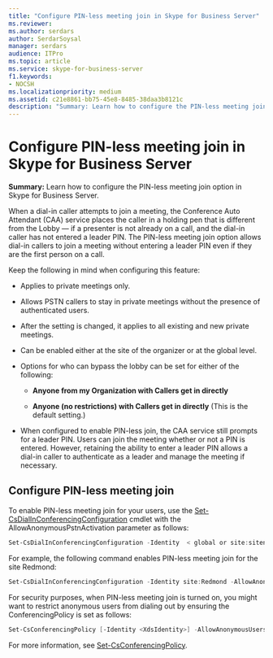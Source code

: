 ```yaml
---
title: "Configure PIN-less meeting join in Skype for Business Server"
ms.reviewer: 
ms.author: serdars
author: SerdarSoysal
manager: serdars
audience: ITPro
ms.topic: article
ms.service: skype-for-business-server
f1.keywords:
- NOCSH
ms.localizationpriority: medium
ms.assetid: c21e8861-bb75-45e8-8485-38daa3b8121c
description: "Summary: Learn how to configure the PIN-less meeting join option in Skype for Business Server."
---
```


# Configure PIN-less meeting join in Skype for Business Server
 
**Summary:** Learn how to configure the PIN-less meeting join option in Skype for Business Server.
  
When a dial-in caller attempts to join a meeting, the Conference Auto Attendant (CAA) service places the caller in a holding pen that is different from the Lobby &#x2014; if a presenter is not already on a call, and the dial-in caller has not entered a leader PIN. The PIN-less meeting join option allows dial-in callers to join a meeting without entering a leader PIN even if they are the first person on a call. 
  
Keep the following in mind when configuring this feature:
  
- Applies to private meetings only.
    
- Allows PSTN callers to stay in private meetings without the presence of authenticated users.
    
- After the setting is changed, it applies to all existing and new private meetings.
    
- Can be enabled either at the site of the organizer or at the global level.
    
- Options for who can bypass the lobby can be set for either of the following: 
    
  - **Anyone from my Organization with Callers get in directly**
    
  - **Anyone (no restrictions) with Callers get in directly** (This is the default setting.)
    
- When configured to enable PIN-less join, the CAA service still prompts for a leader PIN. Users can join the meeting whether or not a PIN is entered. However, retaining the ability to enter a leader PIN allows a dial-in caller to authenticate as a leader and manage the meeting if necessary.
    
## Configure PIN-less meeting join

To enable PIN-less meeting join for your users, use the [Set-CsDialInConferencingConfiguration](/powershell/module/skype/set-csdialinconferencingconfiguration?view=skype-ps) cmdlet with the AllowAnonymousPstnActivation parameter as follows:
  
```PowerShell
Set-CsDialInConferencingConfiguration -Identity  < global or site:sitename>  -AllowAnonymousPstnActivation $True
```

For example, the following command enables PIN-less meeting join for the site Redmond:
  
```PowerShell
Set-CsDialInConferencingConfiguration -Identity site:Redmond -AllowAnonymousPstnActivation $True
```

For security purposes, when PIN-less meeting join is turned on, you might want to restrict anonymous users from dialing out by ensuring the ConferencingPolicy is set as follows:
  
```PowerShell
Set-CsConferencingPolicy [-Identity <XdsIdentity>] -AllowAnonymousUsersToDialOut $False
```

For more information, see [Set-CsConferencingPolicy](/powershell/module/skype/set-csconferencingpolicy?view=skype-ps).
